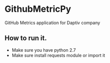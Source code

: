 # GithubMetricPy
GitHub Metrics application for Daptiv company

## How to run it.

* Make sure you have python 2.7
* Make sure install requests module or import it
